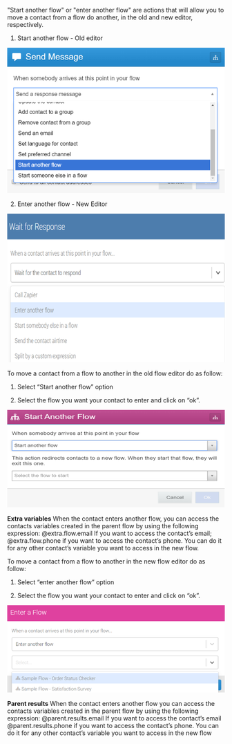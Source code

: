 "Start another flow" or "enter another flow" are actions that will allow you to move a contact from a flow do another, in the old and new editor, respectively.

1. Start another flow - Old editor

![](/img/flow/startanotherflow.png)

2. Enter another flow - New Editor

![](/img/flow/startanotherflow1.png)


To move a contact from a flow to another in the old flow editor do as follow: 

1. Select “Start another flow” option 

2. Select the flow you want your contact to enter and click on “ok”.

![](/img/flow/startanotherflow3.png)

**Extra variables**
When the contact enters another flow, you can access the contacts variables created in the parent flow by using the following expression:
@extra.flow.email If you want to access the contact’s email;
@extra.flow.phone if you want to access the contact’s phone.
You can do it for any other contact’s variable you want to access in the new flow.

To move a contact from a flow to another in the new flow editor do as follow: 

1. Select “enter another flow” option 

2. Select the flow you want your contact to enter and click on “ok”.

![](/img/flow/startanotherflow2.png)

**Parent results**
When the contact enters another flow you can access the contacts variables created in the parent flow by using the following expression:
@parent.results.email If you want to access the contact’s email
@parent.results.phone if you want to access the contact’s phone.
You can do it for any other contact’s variable you want to access in the new flow



